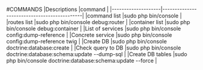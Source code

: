 #COMMANDS
|Descriptions        |command                                      |
|--------------------|---------------------------------------------|
|command list        |sudo php bin/console                         |
|routes list         |sudo php bin/console debug:router            |
|container list      |sudo php bin/console debug:container         |
|List of services    |sudo php bin/console config:dump-reference          |
|Concrete service    |sudo php bin/console config:dump-reference twig     |
|Create DB           |sudo php bin/console doctrine:database:create    |
|Check query to DB   |sudo php bin/console doctrine:database:schema:update --dump-sql    |
|Create DB tables    |sudo php bin/console doctrine:database:schema:update --force    |


